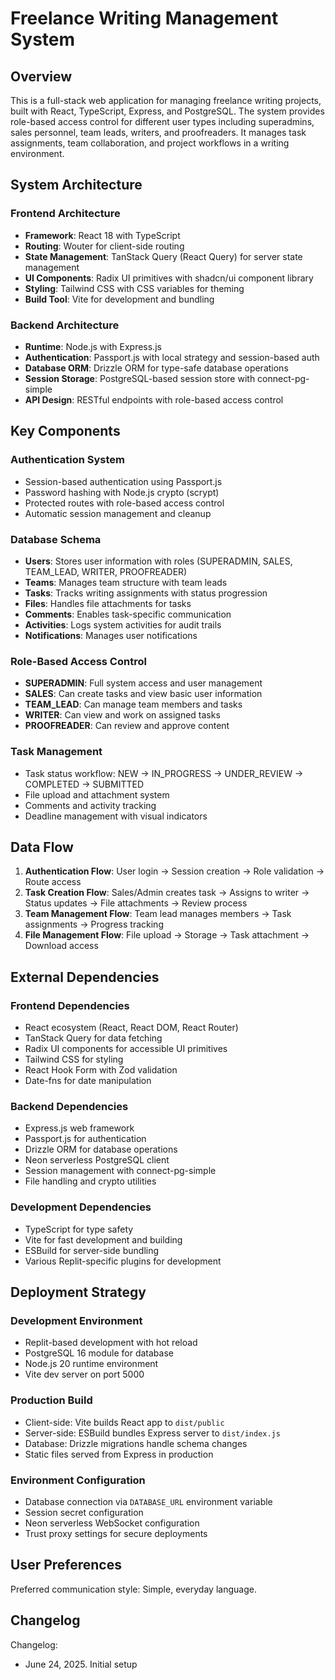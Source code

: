 # Freelance Writing Management System

## Overview

This is a full-stack web application for managing freelance writing projects, built with React, TypeScript, Express, and PostgreSQL. The system provides role-based access control for different user types including superadmins, sales personnel, team leads, writers, and proofreaders. It manages task assignments, team collaboration, and project workflows in a writing environment.

## System Architecture

### Frontend Architecture
- **Framework**: React 18 with TypeScript
- **Routing**: Wouter for client-side routing
- **State Management**: TanStack Query (React Query) for server state management
- **UI Components**: Radix UI primitives with shadcn/ui component library
- **Styling**: Tailwind CSS with CSS variables for theming
- **Build Tool**: Vite for development and bundling

### Backend Architecture
- **Runtime**: Node.js with Express.js
- **Authentication**: Passport.js with local strategy and session-based auth
- **Database ORM**: Drizzle ORM for type-safe database operations
- **Session Storage**: PostgreSQL-based session store with connect-pg-simple
- **API Design**: RESTful endpoints with role-based access control

## Key Components

### Authentication System
- Session-based authentication using Passport.js
- Password hashing with Node.js crypto (scrypt)
- Protected routes with role-based access control
- Automatic session management and cleanup

### Database Schema
- **Users**: Stores user information with roles (SUPERADMIN, SALES, TEAM_LEAD, WRITER, PROOFREADER)
- **Teams**: Manages team structure with team leads
- **Tasks**: Tracks writing assignments with status progression
- **Files**: Handles file attachments for tasks
- **Comments**: Enables task-specific communication
- **Activities**: Logs system activities for audit trails
- **Notifications**: Manages user notifications

### Role-Based Access Control
- **SUPERADMIN**: Full system access and user management
- **SALES**: Can create tasks and view basic user information
- **TEAM_LEAD**: Can manage team members and tasks
- **WRITER**: Can view and work on assigned tasks
- **PROOFREADER**: Can review and approve content

### Task Management
- Task status workflow: NEW → IN_PROGRESS → UNDER_REVIEW → COMPLETED → SUBMITTED
- File upload and attachment system
- Comments and activity tracking
- Deadline management with visual indicators

## Data Flow

1. **Authentication Flow**: User login → Session creation → Role validation → Route access
2. **Task Creation Flow**: Sales/Admin creates task → Assigns to writer → Status updates → File attachments → Review process
3. **Team Management Flow**: Team lead manages members → Task assignments → Progress tracking
4. **File Management Flow**: File upload → Storage → Task attachment → Download access

## External Dependencies

### Frontend Dependencies
- React ecosystem (React, React DOM, React Router)
- TanStack Query for data fetching
- Radix UI components for accessible UI primitives
- Tailwind CSS for styling
- React Hook Form with Zod validation
- Date-fns for date manipulation

### Backend Dependencies
- Express.js web framework
- Passport.js for authentication
- Drizzle ORM for database operations
- Neon serverless PostgreSQL client
- Session management with connect-pg-simple
- File handling and crypto utilities

### Development Dependencies
- TypeScript for type safety
- Vite for fast development and building
- ESBuild for server-side bundling
- Various Replit-specific plugins for development

## Deployment Strategy

### Development Environment
- Replit-based development with hot reload
- PostgreSQL 16 module for database
- Node.js 20 runtime environment
- Vite dev server on port 5000

### Production Build
- Client-side: Vite builds React app to `dist/public`
- Server-side: ESBuild bundles Express server to `dist/index.js`
- Database: Drizzle migrations handle schema changes
- Static files served from Express in production

### Environment Configuration
- Database connection via `DATABASE_URL` environment variable
- Session secret configuration
- Neon serverless WebSocket configuration
- Trust proxy settings for secure deployments

## User Preferences

Preferred communication style: Simple, everyday language.

## Changelog

Changelog:
- June 24, 2025. Initial setup